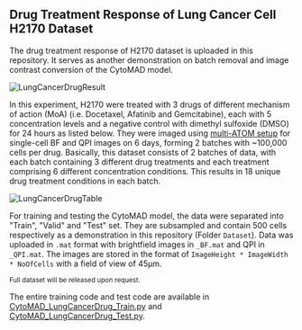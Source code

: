 ## Drug Treatment Response of Lung Cancer Cell H2170 Dataset
The drug treatment response of H2170 dataset is uploaded in this repository. It serves as another demonstration on batch removal and image contrast conversion of the CytoMAD model. 

![LungCancerDrugResult](https://github.com/MichelleLCK/CytoMAD/assets/120153122/35b6db68-2bdf-445c-b0ae-12705e9b0b93)

In this experiment, H2170 were treated with 3 drugs of different mechanism of action (MoA) (i.e. Docetaxel, Afatinib and Gemcitabine), each with 5 concentration levels and a negative control with dimethyl sulfoxide (DMSO) for 24 hours as listed below. They were imaged using [multi-ATOM setup](https://doi.org/10.1002/jbio.201800479) for single-cell BF and QPI images on 6 days, forming 2 batches with ~100,000 cells per drug. Basically, this dataset consists of 2 batches of data, with each batch containing 3 different drug treatments and each treatment comprising 6 different concentration conditions. This results in 18 unique drug treatment conditions in each batch.

![LungCancerDrugTable](https://github.com/MichelleLCK/CytoMAD/assets/120153122/5f488a77-681b-466e-91c6-e5983393de03)

For training and testing the CytoMAD model, the data were separated into "Train", "Valid" and "Test" set. They are subsampled and contain 500 cells respectively as a demonstration in this repository (Folder `Dataset`). Data was uploaded in `.mat` format with brightfield images in `_BF.mat` and QPI in `_QPI.mat`. The images are stored in the format of `ImageHeight * ImageWidth * NoOfCells` with a field of view of 45μm. 

<sub>Full dataset will be released upon request.</sub>

The entire training code and test code are available in [CytoMAD_LungCancerDrug_Train.py](https://github.com/MichelleLCK/CytoMAD/blob/main/CytoMAD_LungCancerDrug_Train.py) and [CytoMAD_LungCancerDrug_Test.py](https://github.com/MichelleLCK/CytoMAD/blob/main/CytoMAD_LungCancerDrug_Test.py).
